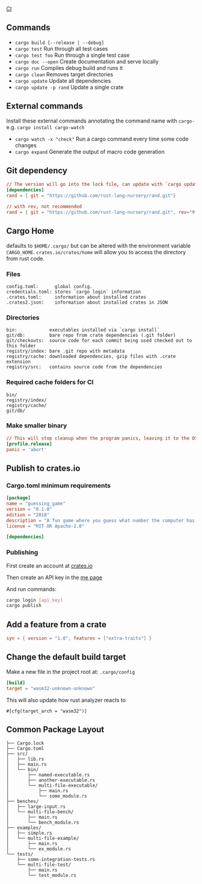 [CI](./ci.md)


## Commands
- `cargo build [--release | --debug]`
- `cargo test` Run through all test cases 
- `cargo test foo` Run through a single test case
- `cargo doc --open` Create documentation and serve locally
- `cargo run` Compiles debug build and runs it
- `cargo clean` Removes target directories
- `cargo update` Update all dependencies
- `cargo update -p rand` Update a single crate

## External commands
Install these external commands annotating the command name with `cargo-` e.g. `cargo install cargo-watch`
- `cargo watch -x "check"` Run a cargo command every time some code changes
- `cargo expand` Generate the output of macro code generation

## Git dependency
```toml
// The version will go into the lock file, can update with `cargo update rand`
[dependencies]
rand = { git = "https://github.com/rust-lang-nursery/rand.git"}

// with rev, not recommended
rand = { git = "https://github.com/rust-lang-nursery/rand.git", rev="9f35b8e"}
```

## Cargo Home
defaults to `$HOME/.cargo/` but can be altered with the environment variable `CARGO_HOME`. `crates.io/crates/home` will allow you to access the directory from rust code.

### Files
```text
config.toml:      global config.
credentials.toml: stores `cargo login` information
.crates.toml:     information about installed crates
.crates2.json:    information about installed crates in JSON
```

### Directories
```text
bin:            executables installed via `cargo install`
git/db:         bare repo from crate dependencies (.git folder)
git/checkouts:  source code for each commit being used checked out to this folder
registry/index: bare .git repo with metadata
registry/cache: downloaded dependencies, gzip files with .crate extension
registry/src:   contains source code from the dependencies
```

### Required cache folders for CI
```text
bin/
registry/index/
registry/cache/
git/db/
```

### Make smaller binary
```toml
// This will stop cleanup when the program panics, leaving it to the OS
[profile.release]
panic = 'abort'
```

## Publish to crates.io
### Cargo.toml minimum requirements 
```toml
[package]
name = "guessing_game"
version = "0.1.0"
edition = "2018"
description = "A fun game where you guess what number the computer has chosen."
license = "MIT OR Apache-2.0"

[dependencies]
```
### Publishing
First create an account at [crates.io](https://crates.io)

Then create an API key in the [me page](https://crates.io/me)

And run commands:
```bash
cargo login [api_key]
cargo publish
```

## Add a feature from a crate
```toml
syn = { version = "1.0", features = ["extra-traits"] }
```

## Change the default build target
Make a new file in the project root at:
`.cargo/config`
```toml
[build]
target = "wasm32-unknown-unknown"
```
This will also update how rust analyzer reacts to
```
#[cfg(target_arch = "wasm32")]
```

## Common Package Layout

```text
├── Cargo.lock
├── Cargo.toml
├── src/
│   ├── lib.rs
│   ├── main.rs
│   └── bin/
│       ├── named-executable.rs
│       ├── another-executable.rs
│       └── multi-file-executable/
│           ├── main.rs
│           └── some_module.rs
├── benches/
│   ├── large-input.rs
│   └── multi-file-bench/
│       ├── main.rs
│       └── bench_module.rs
├── examples/
│   ├── simple.rs
│   └── multi-file-example/
│       ├── main.rs
│       └── ex_module.rs
└── tests/
    ├── some-integration-tests.rs
    └── multi-file-test/
        ├── main.rs
        └── test_module.rs
```